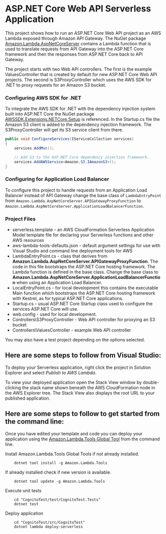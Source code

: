 # ASP.NET Core Web API Serverless Application

This project shows how to run an ASP.NET Core Web API project as an AWS Lambda exposed through Amazon API Gateway. The NuGet package [Amazon.Lambda.AspNetCoreServer](https://www.nuget.org/packages/Amazon.Lambda.AspNetCoreServer) contains a Lambda function that is used to translate requests from API Gateway into the ASP.NET Core framework and then the responses from ASP.NET Core back to API Gateway.

The project starts with two Web API controllers. The first is the example ValuesController that is created by default for new ASP.NET Core Web API projects. The second is S3ProxyController which uses the AWS SDK for .NET to proxy requests for an Amazon S3 bucket.


### Configuring AWS SDK for .NET ###

To integrate the AWS SDK for .NET with the dependency injection system built into ASP.NET Core the NuGet package [AWSSDK.Extensions.NETCore.Setup](https://www.nuget.org/packages/AWSSDK.Extensions.NETCore.Setup/) is referenced. In the Startup.cs file the Amazon S3 client is added to the dependency injection framework. The S3ProxyController will get its S3 service client from there.

```csharp
public void ConfigureServices(IServiceCollection services)
{
    services.AddMvc();

    // Add S3 to the ASP.NET Core dependency injection framework.
    services.AddAWSService<Amazon.S3.IAmazonS3>();
}
```

### Configuring for Application Load Balancer ###

To configure this project to handle requests from an Application Load Balancer instead of API Gateway change
the base class of `LambdaEntryPoint` from `Amazon.Lambda.AspNetCoreServer.APIGatewayProxyFunction` to 
`Amazon.Lambda.AspNetCoreServer.ApplicationLoadBalancerFunction`.

### Project Files ###

* serverless.template - an AWS CloudFormation Serverless Application Model template file for declaring your Serverless functions and other AWS resources
* aws-lambda-tools-defaults.json - default argument settings for use with Visual Studio and command line deployment tools for AWS
* LambdaEntryPoint.cs - class that derives from **Amazon.Lambda.AspNetCoreServer.APIGatewayProxyFunction**. The code in 
this file bootstraps the ASP.NET Core hosting framework. The Lambda function is defined in the base class.
Change the base class to **Amazon.Lambda.AspNetCoreServer.ApplicationLoadBalancerFunction** when using an 
Application Load Balancer.
* LocalEntryPoint.cs - for local development this contains the executable Main function which bootstraps the ASP.NET Core hosting framework with Kestrel, as for typical ASP.NET Core applications.
* Startup.cs - usual ASP.NET Core Startup class used to configure the services ASP.NET Core will use.
* web.config - used for local development.
* Controllers\S3ProxyController - Web API controller for proxying an S3 bucket
* Controllers\ValuesController - example Web API controller

You may also have a test project depending on the options selected.

## Here are some steps to follow from Visual Studio:

To deploy your Serverless application, right click the project in Solution Explorer and select *Publish to AWS Lambda*.

To view your deployed application open the Stack View window by double-clicking the stack name shown beneath the AWS CloudFormation node in the AWS Explorer tree. The Stack View also displays the root URL to your published application.

## Here are some steps to follow to get started from the command line:

Once you have edited your template and code you can deploy your application using the [Amazon.Lambda.Tools Global Tool](https://github.com/aws/aws-extensions-for-dotnet-cli#aws-lambda-amazonlambdatools) from the command line.

Install Amazon.Lambda.Tools Global Tools if not already installed.
```
    dotnet tool install -g Amazon.Lambda.Tools
```

If already installed check if new version is available.
```
    dotnet tool update -g Amazon.Lambda.Tools
```

Execute unit tests
```
    cd "CognitoTest/test/CognitoTest.Tests"
    dotnet test
```

Deploy application
```
    cd "CognitoTest/src/CognitoTest"
    dotnet lambda deploy-serverless
```
